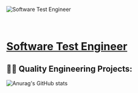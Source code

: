   
![Software Test Engineer](https://pbs.twimg.com/profile_banners/1374770108162134018/1680228386/1500x500)

<h1><br/><a href="https://www.linkedin.com/in/lana-qe-mba/">Software Test Engineer</a> </h1>

<h2>👨‍💻 Quality Engineering Projects:</h2>

![Anurag's GitHub stats](https://github-readme-stats.vercel.app/api?username=CommittedtoQuality&show_icons=true)
  
<!--
**CommittedtoQuality/CommittedtoQuality** is a ✨ _special_ ✨ repository because its `README.md` (this file) appears on your GitHub profile.
  
 
Here are some ideas to get you started:

- 🔭 I’m currently working on ...
- 🌱 I’m currently learning ...
- 👯 I’m looking to collaborate on ...
- 🤔 I’m looking for help with ...
- 💬 Ask me about ...
- 📫 How to reach me: ...
- 😄 Pronouns: ...
- ⚡ Fun fact: ...
-->
